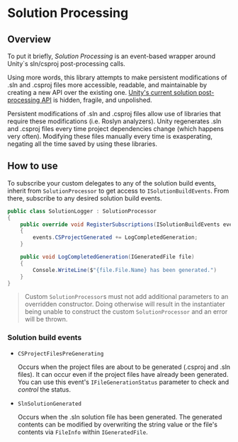 # Solution Processing

## Overview

To put it briefly, *Solution Processing* is an event-based wrapper around
Unity`s sln/csproj post-processing calls.

Using more words, this library attempts to make persistent modifications of
.sln and .csproj files more accessible, readable, and maintainable by creating
a new API over the existing one. [Unity's current solution post-processing API]
is hidden, fragile, and unpolished.

Persistent modifications of .sln and .csproj files allow use of libraries
that require these modifications (i.e. Roslyn analyzers). Unity regenerates .sln and .csproj files
every time project dependencies change (which happens very often). Modifying
these files manually every time is exasperating, negating all the time saved by
using these libraries.

## How to use

To subscribe your custom delegates to any of the solution build events, inherit from
`SolutionProcessor` to get access to `ISolutionBuildEvents`. From there,
subscribe to any desired solution build events.

```c#
public class SolutionLogger : SolutionProcessor
{
    public override void RegisterSubscriptions(ISolutionBuildEvents events)
    {
        events.CSProjectGenerated += LogCompletedGeneration;
    }

    public void LogCompletedGeneration(IGeneratedFile file)
    {
        Console.WriteLine($"{file.File.Name} has been generated.")
    }
}
```

> Custom `SolutionProcessor`s must not add additional parameters to an
> overridden constructor. Doing otherwise will result in the instantiater
> being unable to construct the custom `SolutionProcessor` and an error will be
> thrown.

### Solution build events

* `CSProjectFilesPreGenerating`

  Occurs when the project files are about to be generated (.csproj and .sln
  files). It can occur even if the project files have already been generated.
  You can use this event's `IFileGenerationStatus` parameter to check and
  *control* the status.

* `SlnSolutionGenerated`

  Occurs when the .sln solution file has been generated. The generated contents
  can be modified by overwriting the string value or the file's contents via
  `FileInfo` within `IGeneratedFile`.

[Unity's current solution post-processing API]:https://github.com/Unity-Technologies/UnityCsReference/blob/61f92bd79ae862c4465d35270f9d1d57befd1761/Editor/Mono/AssetPostprocessor.cs#L70
